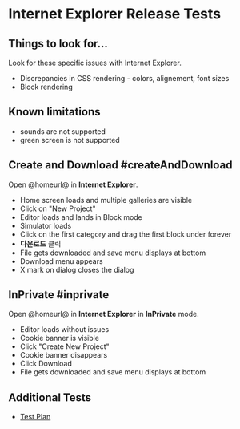 # Internet Explorer Release Tests

## Things to look for...

Look for these specific issues with Internet Explorer.

* Discrepancies in CSS rendering - colors, alignement, font sizes
* Block rendering

## Known limitations

* sounds are not supported
* green screen is not supported

## Create and Download #createAndDownload

Open @homeurl@ in **Internet Explorer**.

* Home screen loads and multiple galleries are visible
* Click on "New Project"
* Editor loads and lands in Block mode
* Simulator loads
* Click on the first category and drag the first block under forever
* **다운로드** 클릭
* File gets downloaded and save menu displays at bottom
* Download menu appears
* X mark on dialog closes the dialog

## InPrivate #inprivate

Open @homeurl@ in **Internet Explorer** in **InPrivate** mode.

* Editor loads without issues
* Cookie banner is visible
* Click "Create New Project"
* Cookie banner disappears
* Click Download
* File gets downloaded and save menu displays at bottom

## Additional Tests

* [Test Plan](/testplan)